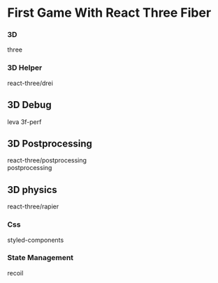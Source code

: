 # First Game With React Three Fiber

### 3D

three <br>

### 3D Helper

react-three/drei

## 3D Debug

leva
3f-perf

## 3D Postprocessing

react-three/postprocessing <br>
postprocessing

## 3D physics

react-three/rapier

### Css

styled-components <br>

### State Management

recoil

